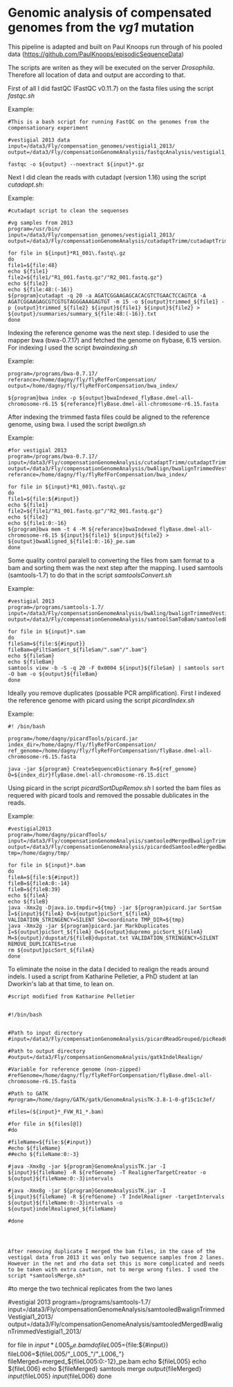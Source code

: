 # Genomic analysis of compensated genomes from the *vg1* mutation

This pipeline is adapted and built on Paul Knoops run through of his pooled data (https://github.com/PaulKnoops/episodicSequenceData)

The scripts are writen as they will be executed on the server *Drosophila*. Therefore all location of data and output are according to that. 

First of all I did fastQC (FastQC v0.11.7) on the fasta files using the script *fastqc.sh*

Example:
```
#This is a bash script for running FastQC on the genomes from the compensationary experiment

#vestigial 2013 data
input=/data3/Fly/compensation_genomes/vestigial1_2013/
output=/data3/Fly/compensationGenomeAnalysis/fastqcAnalysis/vestigial1_2013/

fastqc -o ${output} --noextract ${input}*.gz 

```

Next I did clean the reads with cutadapt (version 1.16) using the script *cutadapt.sh*:

Example:

```
#cutadapt script to clean the sequenses 

#vg samples from 2013
program=/usr/bin/
input=/data3/Fly/compensation_genomes/vestigial1_2013/
output=/data3/Fly/compensationGenomeAnalysis/cutadaptTrimm/cutadaptTrimmedVestigial1_2013/

for file in ${input}*R1_001\.fastq\.gz
do
file1=${file:48}
echo ${file1}
file2=${file1/"R1_001.fastq.gz"/"R2_001.fastq.gz"}
echo ${file2}
echo ${file:48:(-16)}
${program}cutadapt -q 20 -a AGATCGGAAGAGCACACGTCTGAACTCCAGTCA -A AGATCGGAAGAGCGTCGTGTAGGGAAAGAGTGT -m 15 -o ${output}trimmed_${file1} -p {output}trimmed_${file2} ${input}${file1} ${input}${file2} > ${output}/summaries/summary_${file:48:(-16)}.txt
done

```

Indexing the reference genome was the next step. I desided to use the mapper bwa (bwa-0.7.17) and fetched the genome on flybase, 6.15 version. For indexing I used the script *bwaindexing.sh*

Example:
```
program=/programs/bwa-0.7.17/
referance=/home/dagny/fly/flyRefForCompensation/
output=/home/dagny/fly/flyRefForCompensation/bwa_index/

${program}bwa index -p ${output}bwaIndexed_flyBase.dmel-all-chromosome-r6.15 ${referance}flyBase.dmel-all-chromosome-r6.15.fasta
```

After indexing the trimmed fasta files could be aligned to the reference genome, using bwa. I used the script *bwalign.sh*

Example:

```
#for vestigial 2013
program=/programs/bwa-0.7.17/
input=/data3/Fly/compensationGenomeAnalysis/cutadaptTrimm/cutadaptTrimmedVestigial1_2013/
output=/data3/Fly/compensationGenomeAnalysis/bwAlign/bwalignTrimmedVestigial1_2013/
referance=/home/dagny/fly/flyRefForCompensation/bwa_index/

for file in ${input}*R1_001\.fastq\.gz
do
file1=${file:${#input}}
echo ${file1}
file2=${file1/"R1_001.fastq.gz"/"R2_001.fastq.gz"}
echo ${file2}
echo ${file1:0:-16}
${program}bwa mem -t 4 -M ${referance}bwaIndexed_flyBase.dmel-all-chromosome-r6.15 ${input}${file1} ${input}${file2} > ${output}bwaAligned_${file1:0:-16}_pe.sam 
done
```

Some quality control paralell to converting the files from sam format to a bam and sorting them was the next step after the mapping. I used samtools (samtools-1.7) to do that in the script *samtoolsConvert.sh*

Example:

```
#vestigial 2013
program=/programs/samtools-1.7/
input=/data3/Fly/compensationGenomeAnalysis/bwAling/bwalignTrimmedVestigial1_2013/
output=/data3/Fly/compensationGenomeAnalysis/samtoolSamToBam/samtooledBwalignTrimmedVestigial1_2013/

for file in ${input}*.sam
do
fileSam=${file:${#input}}
fileBam=qFiltSamSort_${fileSam/".sam"/".bam"}
echo ${fileSam}
echo ${fileBam}
samtools view -b -S -q 20 -F 0x0004 ${input}${fileSam} | samtools sort -O bam -o ${output}${fileBam}
done
```

Ideally you remove duplicates (possable PCR amplification). First I indexed the reference genome with picard using the script *picardIndex.sh*

Example:

```
#! /bin/bash

program=/home/dagny/picardTools/picard.jar
index_dir=/home/dagny/fly/flyRefForCompensation/
ref_genome=/home/dagny/fly/flyRefForCompensation/flyBase.dmel-all-chromosome-r6.15.fasta

java -jar ${program} CreateSequenceDictionary R=${ref_genome} O=${index_dir}flyBase.dmel-all-chromosome-r6.15.dict

```


Using picard in the script *picardSortDupRemov.sh* I sorted the bam files as requered with picard tools and removed the possable dublicates in the reads.

Example:

```
#vestigial2013
program=/home/dagny/picardTools/
input=/data3/Fly/compensationGenomeAnalysis/samtooledMergedBwalignTrimmedVestigial1_2013/
output=/data3/Fly/compensationGenomeAnalysis/picardedSamtooledMergedBwalignTrimmedVestigial1_2013/
tmp=/home/dagny/tmp/

for file in ${input}*.bam
do
fileA=${file:${#input}}
fileB=${fileA:0:-14}
fileB=${fileB:39}
echo ${fileA}
echo ${fileB}
java -Xmx2g -Djava.io.tmpdir=${tmp} -jar ${program}picard.jar SortSam I=${input}${fileA} O=${output}picSort_${fileA} VALIDATION_STRINGENCY=SILENT SO=coordinate TMP_DIR=${tmp}
java -Xmx2g -jar ${program}picard.jar MarkDuplicates I=${output}picSort_${fileA} O=${output}dupremo_picSort_${fileA}  M=${output}/dupstat/${fileB}dupstat.txt VALIDATION_STRINGENCY=SILENT REMOVE_DUPLICATES=true
rm ${output}picSort_${fileA}
done

```

To eliminate the noise in the data I decided to realign the reads around indels. I used a script from Katharine Pelletier, a PhD student at Ian Dworkin's lab at that time, to lean on.

```
#script modified from Katharine Pelletier


#!/bin/bash


#Path to input directory
#input=/data3/Fly/compensationGenomeAnalysis/picardReadGrouped/picReadGrouMergePicardedSamtooledBwalignTrimmed20140815_DNASeq_PEand20140826_DNASeq_PE/

#Path to output directory
#output=/data3/Fly/compensationGenomeAnalysis/gatkIndelRealign/

#Variable for reference genome (non-zipped)
#refGenome=/home/dagny/fly/flyRefForCompensation/flyBase.dmel-all-chromosome-r6.15.fasta

#Path to GATK
#program=/home/dagny/GATK/gatk/GenomeAnalysisTK-3.8-1-0-gf15c1c3ef/

#files=(${input}*_FVW_R1_*.bam)

#for file in ${files[@]}
#do

#fileName=${file:${#input}}
#echo ${fileName}
##echo ${fileName:0:-3}

#java -Xmx8g -jar ${program}GenomeAnalysisTK.jar -I ${input}${fileName} -R ${refGenome} -T RealignerTargetCreator -o ${output}${fileName:0:-3}intervals

#java -Xmx8g -jar ${program}GenomeAnalysisTK.jar -I ${input}${fileName} -R ${refGenome} -T IndelRealigner -targetIntervals ${output}${fileName:0:-3}intervals -o ${output}indelRealigned_${fileName}

#done




After removing duplicate I merged the bam files, in the case of the vestigal data from 2013 it was only two sequence samples from 2 lanes. However in the net and rho data set this is more complicated and needs to be taken with extra caution, not to merge wrong files. I used the script *samtoolsMerge.sh*

```
#to merge the two technical replicates from the two lanes

#vestigial 2013
program=/programs/samtools-1.7/
input=/data3/Fly/compensationGenomeAnalysis/samtooledBwalignTrimmedVestigial1_2013/
output=/data3/Fly/compensationGenomeAnalysis/samtooledMergedBwalignTrimmedVestigial1_2013/

for file in ${input}*L005_pe.bam
do
fileL005=${file:${#input}}
fileL006=${fileL005/"_L005_"/"_L006_"}
fileMerged=merged_${fileL005:0:-12}_pe.bam
echo ${fileL005}
echo ${fileL006}
echo ${fileMerged}
samtools merge ${output}${fileMerged} ${input}${fileL005} ${input}${fileL006} 
done

```








